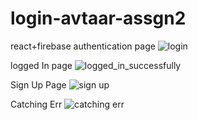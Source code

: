 # login-avtaar-assgn2
 react+firebase authentication page
 ![login](https://user-images.githubusercontent.com/62144406/154844487-d3dcb42d-d1d3-458b-990b-00995d1d4c18.png)


logged In page
![logged_in_successfully](https://user-images.githubusercontent.com/62144406/154844490-ffd35d12-c9d1-4633-9142-494d52f80cdd.png)


Sign Up Page
![sign up](https://user-images.githubusercontent.com/62144406/154844492-58fb60e4-987a-44e6-b5d9-c4f8da82e506.png)


Catching Err
![catching err](https://user-images.githubusercontent.com/62144406/154844493-e67d80e4-da7c-4513-b595-cd44ca9dee59.png)

